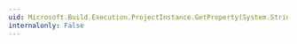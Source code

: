 ```yaml
---
uid: Microsoft.Build.Execution.ProjectInstance.GetProperty(System.String)
internalonly: False
---
```

